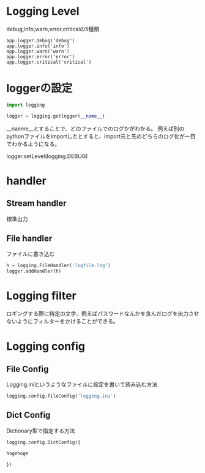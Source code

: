 # Logging Level

debug,info,warn,error,criticalの5種類

    app.logger.debug('debug')                                                   
    app.logger.info('info')                                                     
    app.logger.warn('warn')                                                     
    app.logger.error('error')                                                   
    app.logger.critical('critical')   

# loggerの設定

```python
import logging

logger = logging.getlogger(__name__)
```

__naeme__とすることで、どのファイルでのログかがわかる。
例えば別のpythonファイルをimportしたとすると、import元と先のどちらのログ化が一目でわかるようになる。

logger.setLevel(logging.DEBUG)

# handler

## Stream handler

標準出力

## File handler

ファイルに書き込む

```python
h = logging.FileHandler('logfile.log')
logger.addHandler(h)
```

# Logging filter

ロギングする際に特定の文字、例えばパスワードなんかを含んだログを出力させないようにフィルターをかけることができる。

# Logging config

## File Config

Logging.iniというようなファイルに設定を書いて読み込む方法

```python
logging.config.fileConfig('logging.ini')
```

## Dict Config

Dictionary型で指定する方法

```python
logging.config.DictConfig({

hogehoge

})
```
